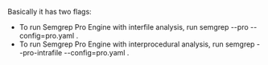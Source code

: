 Basically it has two flags:
* To run Semgrep Pro Engine with interfile analysis, run semgrep --pro --config=pro.yaml .
* To run Semgrep Pro Engine with interprocedural analysis, run semgrep --pro-intrafile --config=pro.yaml .
